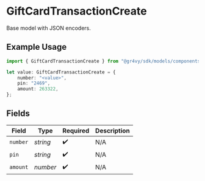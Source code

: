 # GiftCardTransactionCreate

Base model with JSON encoders.

## Example Usage

```typescript
import { GiftCardTransactionCreate } from "@gr4vy/sdk/models/components";

let value: GiftCardTransactionCreate = {
    number: "<value>",
    pin: "2469",
    amount: 263322,
};
```

## Fields

| Field              | Type               | Required           | Description        |
| ------------------ | ------------------ | ------------------ | ------------------ |
| `number`           | *string*           | :heavy_check_mark: | N/A                |
| `pin`              | *string*           | :heavy_check_mark: | N/A                |
| `amount`           | *number*           | :heavy_check_mark: | N/A                |